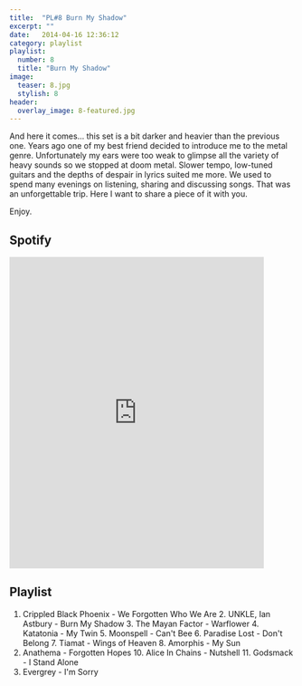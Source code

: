 ```yaml
---
title:  "PL#8 Burn My Shadow"
excerpt: ""
date:   2014-04-16 12:36:12
category: playlist
playlist:
  number: 8
  title: "Burn My Shadow"
image:
  teaser: 8.jpg
  stylish: 8
header:
  overlay_image: 8-featured.jpg
---
```

And here it comes... this set is a bit darker and heavier than the previous one. 
Years ago one of my best friend decided to introduce me to the metal genre. 
Unfortunately my ears were too weak to glimpse all the variety of heavy sounds 
so we stopped at doom metal. Slower tempo, low-tuned guitars and the depths of 
despair in lyrics suited me more. We used to spend many evenings on listening, 
sharing and discussing songs. That was an unforgettable trip. 
Here I want to share a piece of it with you. 

Enjoy. 

## Spotify
<iframe src="https://embed.spotify.com/?uri=spotify%3Auser%3A1173952261%3Aplaylist%3A6F7J13g75ksB7QVzWBXkeE&theme=white" 
  width="450" 
  height="550" 
  frameborder="0" 
  allowtransparency="true">
</iframe>
 
## Playlist
  1. Crippled Black Phoenix - We Forgotten Who We Are
	2. UNKLE, Ian Astbury - Burn My Shadow
	3. The Mayan Factor - Warflower
	4. Katatonia - My Twin
	5. Moonspell - Can't Bee
	6. Paradise Lost - Don't Belong
	7. Tiamat - Wings of Heaven
	8. Amorphis - My Sun
  9. Anathema - Forgotten Hopes
	10. Alice In Chains - Nutshell
	11. Godsmack - I Stand Alone
  12. Evergrey - I'm Sorry